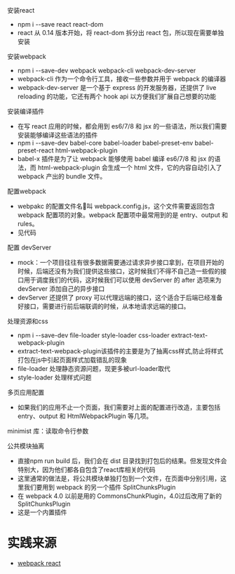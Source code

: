 安装react
* npm i --save react react-dom
* react 从 0.14 版本开始，将 react-dom 拆分出 react 包，所以现在需要单独安装

安装webpack
* npm i --save-dev webpack webpack-cli webpack-dev-server
* webpack-cli 作为一个命令行工具，接收一些参数并用于 webpack 的编译器
* webpack-dev-server 是一个基于 express 的开发服务器，还提供了 live reloading 的功能，它还有两个 hook api 以方便我们扩展自己想要的功能

安装编译插件
* 在写 react 应用的时候，都会用到 es6/7/8 和 jsx 的一些语法，所以我们需要安装能够编译这些语法的插件
* npm i --save-dev babel-core babel-loader babel-preset-env babel-preset-react html-webpack-plugin
* babel-x 插件是为了让 webpack 能够使用 babel 编译 es6/7/8 和 jsx 的语法，而 html-webpack-plugin 会生成一个 html 文件，它的内容自动引入了 webpack 产出的 bundle 文件。

配置webpack
* webpakc 的配置文件名叫 webpack.config.js，这个文件需要返回包含 webpack 配置项的对象。webpack 配置项中最常用到的是 entry、output 和 rules。
* 见代码

配置 devServer
* mock：一个项目往往有很多数据需要通过请求异步接口拿到，在项目开始的时候，后端还没有为我们提供这些接口，这时候我们不得不自己造一些假的接口用于调度我们的代码，这时候我们可以使用 devServer 的 after 选项来为 devServer 添加自己的异步接口
* devServer 还提供了 proxy 可以代理远端的接口，这个适合于后端已经准备好接口，需要进行前后端联调的时候，从本地请求远端的接口。

处理资源和css
* npm i --save-dev file-loader style-loader css-loader extract-text-webpack-plugin
* extract-text-webpack-plugin该插件的主要是为了抽离css样式,防止将样式打包在js中引起页面样式加载错乱的现象
* file-loader 处理静态资源问题，现更多被url-loader取代
* style-loader 处理样式问题

多页应用配置
* 如果我们的应用不止一个页面，我们需要对上面的配置进行改造，主要包括 entry、output 和 HtmlWebpackPlugin 等几项。

minimist 库：读取命令行参数

公共模块抽离
* 直接npm run build 后，我们会在 dist 目录找到打包后的结果。但发现文件会特别大，因为他们都各自包含了react库相关的代码
* 这里通常的做法是，将公共模块单独打包到一个文件，在页面中分别引用，这里我们要用到 webpack 的另一个插件 SplitChunksPlugin
* 在 webpack 4.0 以前是用的 CommonsChunkPlugin，4.0过后改用了新的 SplitChunksPlugin
* 这是一个内置插件

# 实践来源
* [webpack react](https://www.chenliqiang.cn/post/webpack-react-without-create-react-app.html)